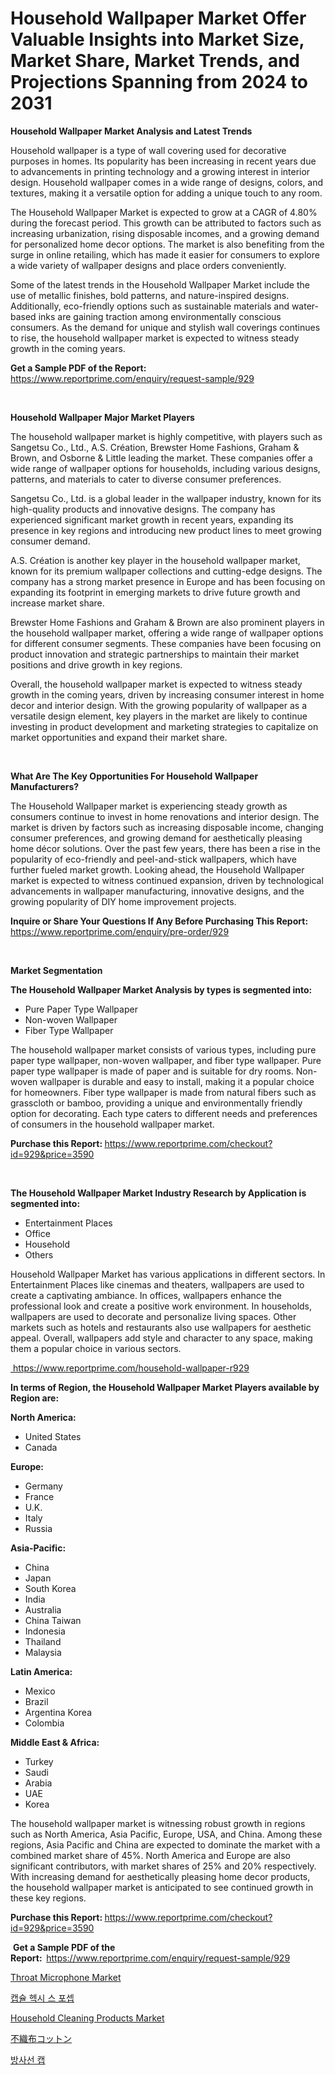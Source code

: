 <p><h1>Household Wallpaper Market Offer Valuable Insights into Market Size, Market Share, Market Trends, and Projections Spanning from 2024 to 2031</h1></p><p><strong>Household Wallpaper Market Analysis and Latest Trends</strong></p>
<p><p>Household wallpaper is a type of wall covering used for decorative purposes in homes. Its popularity has been increasing in recent years due to advancements in printing technology and a growing interest in interior design. Household wallpaper comes in a wide range of designs, colors, and textures, making it a versatile option for adding a unique touch to any room.</p><p>The Household Wallpaper Market is expected to grow at a CAGR of 4.80% during the forecast period. This growth can be attributed to factors such as increasing urbanization, rising disposable incomes, and a growing demand for personalized home decor options. The market is also benefiting from the surge in online retailing, which has made it easier for consumers to explore a wide variety of wallpaper designs and place orders conveniently.</p><p>Some of the latest trends in the Household Wallpaper Market include the use of metallic finishes, bold patterns, and nature-inspired designs. Additionally, eco-friendly options such as sustainable materials and water-based inks are gaining traction among environmentally conscious consumers. As the demand for unique and stylish wall coverings continues to rise, the household wallpaper market is expected to witness steady growth in the coming years.</p></p>
<p><strong>Get a Sample PDF of the Report:&nbsp;</strong> <a href="https://www.reportprime.com/enquiry/request-sample/929">https://www.reportprime.com/enquiry/request-sample/929</a></p>
<p>&nbsp;</p>
<p><strong>Household Wallpaper Major Market Players</strong></p>
<p><p>The household wallpaper market is highly competitive, with players such as Sangetsu Co., Ltd., A.S. Création, Brewster Home Fashions, Graham & Brown, and Osborne & Little leading the market. These companies offer a wide range of wallpaper options for households, including various designs, patterns, and materials to cater to diverse consumer preferences.</p><p>Sangetsu Co., Ltd. is a global leader in the wallpaper industry, known for its high-quality products and innovative designs. The company has experienced significant market growth in recent years, expanding its presence in key regions and introducing new product lines to meet growing consumer demand.</p><p>A.S. Création is another key player in the household wallpaper market, known for its premium wallpaper collections and cutting-edge designs. The company has a strong market presence in Europe and has been focusing on expanding its footprint in emerging markets to drive future growth and increase market share.</p><p>Brewster Home Fashions and Graham & Brown are also prominent players in the household wallpaper market, offering a wide range of wallpaper options for different consumer segments. These companies have been focusing on product innovation and strategic partnerships to maintain their market positions and drive growth in key regions.</p><p>Overall, the household wallpaper market is expected to witness steady growth in the coming years, driven by increasing consumer interest in home decor and interior design. With the growing popularity of wallpaper as a versatile design element, key players in the market are likely to continue investing in product development and marketing strategies to capitalize on market opportunities and expand their market share.</p></p>
<p>&nbsp;</p>
<p><strong>What Are The Key Opportunities For Household Wallpaper Manufacturers?</strong></p>
<p><p>The Household Wallpaper market is experiencing steady growth as consumers continue to invest in home renovations and interior design. The market is driven by factors such as increasing disposable income, changing consumer preferences, and growing demand for aesthetically pleasing home décor solutions. Over the past few years, there has been a rise in the popularity of eco-friendly and peel-and-stick wallpapers, which have further fueled market growth. Looking ahead, the Household Wallpaper market is expected to witness continued expansion, driven by technological advancements in wallpaper manufacturing, innovative designs, and the growing popularity of DIY home improvement projects.</p></p>
<p><strong>Inquire or Share Your Questions If Any Before Purchasing This Report:</strong> <a href="https://www.reportprime.com/enquiry/pre-order/929">https://www.reportprime.com/enquiry/pre-order/929</a></p>
<p>&nbsp;</p>
<p><strong>Market Segmentation</strong></p>
<p><strong>The Household Wallpaper Market Analysis by types is segmented into:</strong></p>
<p><ul><li>Pure Paper Type Wallpaper</li><li>Non-woven Wallpaper</li><li>Fiber Type Wallpaper</li></ul></p>
<p><p>The household wallpaper market consists of various types, including pure paper type wallpaper, non-woven wallpaper, and fiber type wallpaper. Pure paper type wallpaper is made of paper and is suitable for dry rooms. Non-woven wallpaper is durable and easy to install, making it a popular choice for homeowners. Fiber type wallpaper is made from natural fibers such as grasscloth or bamboo, providing a unique and environmentally friendly option for decorating. Each type caters to different needs and preferences of consumers in the household wallpaper market.</p></p>
<p><strong>Purchase this Report:&nbsp;</strong><a href="https://www.reportprime.com/checkout?id=929&price=3590">https://www.reportprime.com/checkout?id=929&price=3590</a></p>
<p>&nbsp;</p>
<p><strong>The Household Wallpaper Market Industry Research by Application is segmented into:</strong></p>
<p><ul><li>Entertainment Places</li><li>Office</li><li>Household</li><li>Others</li></ul></p>
<p><p>Household Wallpaper Market has various applications in different sectors. In Entertainment Places like cinemas and theaters, wallpapers are used to create a captivating ambiance. In offices, wallpapers enhance the professional look and create a positive work environment. In households, wallpapers are used to decorate and personalize living spaces. Other markets such as hotels and restaurants also use wallpapers for aesthetic appeal. Overall, wallpapers add style and character to any space, making them a popular choice in various sectors.</p></p>
<p><a href="https://www.reportprime.com/household-wallpaper-r929">&nbsp;https://www.reportprime.com/household-wallpaper-r929</a></p>
<p><strong>In terms of Region, the Household Wallpaper Market Players available by Region are:</strong></p>
<p>
    <p> <strong> North America: </strong>
        <ul>
            <li>United States</li>
            <li>Canada</li>
        </ul>
        </p> 
    <p> <strong> Europe: </strong>
        <ul>
            <li>Germany</li>
            <li>France</li>
            <li>U.K.</li>
            <li>Italy</li>
            <li>Russia</li>
        </ul>
        </p> 
    <p> <strong> Asia-Pacific: </strong>
        <ul>
            <li>China</li>
            <li>Japan</li>
            <li>South Korea</li>
            <li>India</li>
            <li>Australia</li>
            <li>China Taiwan</li>
            <li>Indonesia</li>
            <li>Thailand</li>
            <li>Malaysia</li>
        </ul>
        </p> 
    <p> <strong> Latin America: </strong>
        <ul>
            <li>Mexico</li>
            <li>Brazil</li>
            <li>Argentina Korea</li>
            <li>Colombia</li>
        </ul>
        </p> 
    <p> <strong> Middle East & Africa: </strong>
        <ul>
            <li>Turkey</li>
            <li>Saudi</li>
            <li>Arabia</li>
            <li>UAE</li>
            <li>Korea</li>
        </ul>
    </p>
    </p>
<p><p>The household wallpaper market is witnessing robust growth in regions such as North America, Asia Pacific, Europe, USA, and China. Among these regions, Asia Pacific and China are expected to dominate the market with a combined market share of 45%. North America and Europe are also significant contributors, with market shares of 25% and 20% respectively. With increasing demand for aesthetically pleasing home decor products, the household wallpaper market is anticipated to see continued growth in these key regions.</p></p>
<p><strong>Purchase this Report: </strong><a href="https://www.reportprime.com/checkout?id=929&price=3590">https://www.reportprime.com/checkout?id=929&price=3590</a></p>
<p>&nbsp;<strong>Get a Sample PDF of the Report:&nbsp;&nbsp;</strong><a href="https://www.reportprime.com/enquiry/request-sample/929">https://www.reportprime.com/enquiry/request-sample/929</a></p>
<p><strong></strong></p>
<p><p><a href="https://issuu.com/reportprime-2/docs/throat-microphone-market-size-2030.pptx">Throat Microphone Market</a></p><p><a href="https://github.com/wallacBahrtyinger567686/Market-Research-Report-List-1/blob/main/695754368209.md">캡슐 헥시 스 포셉</a></p><p><a href="https://github.com/Sarissaschmalingtr6fz2739/Market-Research-Report-List-2/blob/main/household-cleaning-products-market.md">Household Cleaning Products Market</a></p><p><a href="https://github.com/EthanMorar2011/Market-Research-Report-List-1/blob/main/368653870659.md">不織布コットン</a></p><p><a href="https://github.com/WilburKihn5676/Market-Research-Report-List-1/blob/main/550140768208.md">방사선 캡</a></p></p>